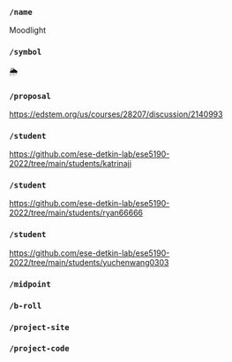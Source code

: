 ### `/name`
Moodlight
### `/symbol`
🌦
### `/proposal`
https://edstem.org/us/courses/28207/discussion/2140993
### `/student`
https://github.com/ese-detkin-lab/ese5190-2022/tree/main/students/katrinaji
### `/student`
https://github.com/ese-detkin-lab/ese5190-2022/tree/main/students/ryan66666
### `/student`
https://github.com/ese-detkin-lab/ese5190-2022/tree/main/students/yuchenwang0303
### `/midpoint`
### `/b-roll`
### `/project-site`
### `/project-code`

